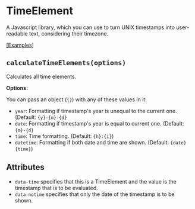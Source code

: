 # TimeElement

A Javascript library, which you can use to turn UNIX timestamps into user-readable text, considering their timezone.

[[Examples]](https://netdexco.github.com/TimeElement/)

## `calculateTimeElements(options)`

Calculates all time elements.

**Options:**

You can pass an object (`{}`) with any of these values in it:

- `year`: Formatting if timestamp's year is unequal to the current one. (Default: `{y}-{m}-{d}`
- `date`: Formatting if timestamp's year is equal to current one. (Default: `{m}-{d}`
- `time`: Time formatting. (Default: `{h}:{i}`)
- `datetime`: Formatting if both date and time are shown. (Default: `{date} {time}`)

## Attributes

- `data-time` specifies that this is a TimeElement and the value is the timestamp that is to be evaluated.
- `data-notime` specifies that only the date of the timestamp is to be shown.
